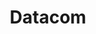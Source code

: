 ---
facebook: https://facebook.com/datacomcommunity
googleplus: https://plus.google.com/114755583407788814167/posts
linkedin: http://linkedin.com/company/datacom
logohandle: datacomconz
sort: datacom
title: Datacom
twitter: https://x.com/Datacom
website: https://datacom.co.nz/
---
